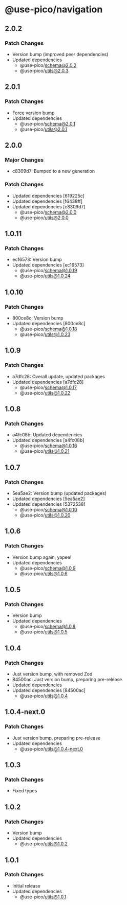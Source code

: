 # @use-pico/navigation

## 2.0.2

### Patch Changes

- Version bump (improved peer dependencies)
- Updated dependencies
    - @use-pico/schema@2.0.2
    - @use-pico/utils@2.0.3

## 2.0.1

### Patch Changes

- Force version bump
- Updated dependencies
    - @use-pico/schema@2.0.1
    - @use-pico/utils@2.0.1

## 2.0.0

### Major Changes

- c8309d7: Bumped to a new generation

### Patch Changes

- Updated dependencies [619225c]
- Updated dependencies [f6438ff]
- Updated dependencies [c8309d7]
    - @use-pico/schema@2.0.0
    - @use-pico/utils@2.0.0

## 1.0.11

### Patch Changes

- ec16573: Version bump
- Updated dependencies [ec16573]
    - @use-pico/schema@1.0.19
    - @use-pico/utils@1.0.24

## 1.0.10

### Patch Changes

- 800ce8c: Version bump
- Updated dependencies [800ce8c]
    - @use-pico/schema@1.0.18
    - @use-pico/utils@1.0.23

## 1.0.9

### Patch Changes

- a7dfc28: Overall update, updated packages
- Updated dependencies [a7dfc28]
    - @use-pico/schema@1.0.17
    - @use-pico/utils@1.0.22

## 1.0.8

### Patch Changes

- a4fc08b: Updated dependencies
- Updated dependencies [a4fc08b]
    - @use-pico/schema@1.0.16
    - @use-pico/utils@1.0.21

## 1.0.7

### Patch Changes

- 5ea5ae2: Version bump (updated packages)
- Updated dependencies [5ea5ae2]
- Updated dependencies [5372538]
    - @use-pico/schema@1.0.10
    - @use-pico/utils@1.0.20

## 1.0.6

### Patch Changes

- Version bump again, yapee!
- Updated dependencies
    - @use-pico/schema@1.0.9
    - @use-pico/utils@1.0.6

## 1.0.5

### Patch Changes

- Version bump
- Updated dependencies
    - @use-pico/schema@1.0.8
    - @use-pico/utils@1.0.5

## 1.0.4

### Patch Changes

- Just version bump, with removed Zod
- 84500ac: Just version bump, preparing pre-release
- Updated dependencies
- Updated dependencies [84500ac]
    - @use-pico/utils@1.0.4

## 1.0.4-next.0

### Patch Changes

- Just version bump, preparing pre-release
- Updated dependencies
    - @use-pico/utils@1.0.4-next.0

## 1.0.3

### Patch Changes

- Fixed types

## 1.0.2

### Patch Changes

- Version bump
- Updated dependencies
    - @use-pico/utils@1.0.2

## 1.0.1

### Patch Changes

- Initial release
- Updated dependencies
    - @use-pico/utils@1.0.1

